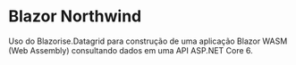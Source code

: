 # Blazor Northwind

Uso do Blazorise.Datagrid para construção de uma aplicação Blazor WASM (Web Assembly) consultando dados em uma API ASP.NET Core 6.
